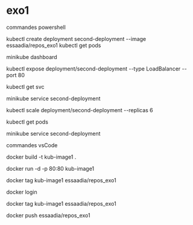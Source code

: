 # exo1

commandes powershell

 kubectl create deployment second-deployment --image essaadia/repos_exo1
 kubectl get pods

 minikube dashboard
 
 
 
 kubectl expose deployment/second-deployment --type LoadBalancer --port 80
 
 kubectl get svc
 
 minikube service second-deployment
 
kubectl scale deployment/second-deployment --replicas 6


 kubectl get pods
 
 minikube service second-deployment
 
commandes vsCode

   docker build -t kub-image1 .
   
   docker run -d -p 80:80 kub-image1
   
   docker tag kub-image1 essaadia/repos_exo1
   
   docker login
   
   docker tag kub-image1 essaadia/repos_exo1
   
   docker push essaadia/repos_exo1
